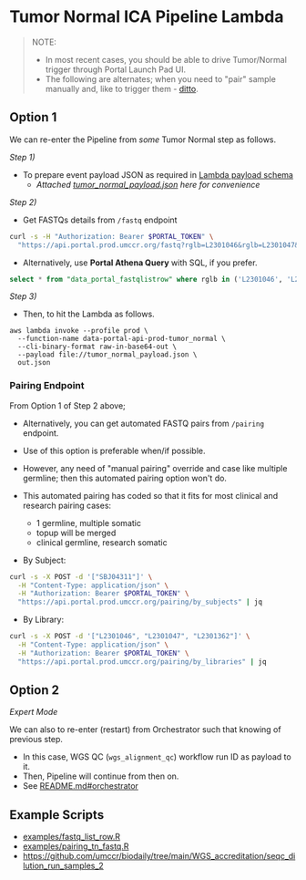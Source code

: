 # Tumor Normal ICA Pipeline Lambda

> NOTE:
> * In most recent cases, you should be able to drive Tumor/Normal trigger through Portal Launch Pad UI.
> * The following are alternates; when you need to "pair" sample manually and, like to trigger them - [ditto](https://umccr.slack.com/archives/CP356DDCH/p1698793560313359).


## Option 1

We can re-enter the Pipeline from _some_ Tumor Normal step as follows.

_Step 1)_
- To prepare event payload JSON as required in [Lambda payload schema](https://github.com/umccr/data-portal-apis/blob/dev/data_processors/pipeline/lambdas/tumor_normal.py#L77-L114)
  - _Attached [tumor_normal_payload.json](tumor_normal_payload.json) here for convenience_

_Step 2)_
- Get FASTQs details from `/fastq` endpoint
```bash
curl -s -H "Authorization: Bearer $PORTAL_TOKEN" \
  "https://api.portal.prod.umccr.org/fastq?rglb=L2301046&rglb=L2301047&rglb=L2301362" | jq
```

- Alternatively, use **Portal Athena Query** with SQL, if you prefer.
```sql
select * from "data_portal_fastqlistrow" where rglb in ('L2301046', 'L2301047', 'L2301362');
```

_Step 3)_
- Then, to hit the Lambda as follows.

```
aws lambda invoke --profile prod \
  --function-name data-portal-api-prod-tumor_normal \
  --cli-binary-format raw-in-base64-out \
  --payload file://tumor_normal_payload.json \
  out.json
```

### Pairing Endpoint

From Option 1 of Step 2 above;

- Alternatively, you can get automated FASTQ pairs from `/pairing` endpoint.
- Use of this option is preferable when/if possible. 
- However, any need of "manual pairing" override and case like multiple germline; then this automated pairing option won't do.
- This automated pairing has coded so that it fits for most clinical and research pairing cases:
  - 1 germline, multiple somatic
  - topup will be merged
  - clinical germline, research somatic


- By Subject:
```bash
curl -s -X POST -d '["SBJ04311"]' \
  -H "Content-Type: application/json" \
  -H "Authorization: Bearer $PORTAL_TOKEN" \
  "https://api.portal.prod.umccr.org/pairing/by_subjects" | jq
```

- By Library:
```bash
curl -s -X POST -d '["L2301046", "L2301047", "L2301362"]' \
  -H "Content-Type: application/json" \
  -H "Authorization: Bearer $PORTAL_TOKEN" \
  "https://api.portal.prod.umccr.org/pairing/by_libraries" | jq
```


## Option 2

_Expert Mode_

We can also to re-enter (restart) from Orchestrator such that knowing of previous step.
- In this case, WGS QC (`wgs_alignment_qc`) workflow run ID as payload to it.
- Then, Pipeline will continue from then on.
- See [README.md#orchestrator](README.md#orchestrator)


## Example Scripts

- [examples/fastq_list_row.R](../../examples/fastq_list_row.R)
- [examples/pairing_tn_fastq.R](../../examples/pairing_tn_fastq.R)
- https://github.com/umccr/biodaily/tree/main/WGS_accreditation/seqc_dilution_run_samples_2
